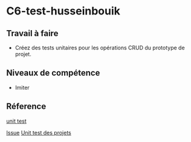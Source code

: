 # C6-test-husseinbouik

## Travail à faire

- Créez des tests unitaires pour les opérations CRUD du prototype de projet.

## Niveaux de compétence

- Imiter

## Réference
[unit test](https://laravel.com/docs/11.x/testing)
  

[Issue](https://github.com/labs-web/prototype/issues/191)
[Unit test des projets](https://github.com/labs-web/prototype/blob/develop/app/tests/Feature/Autorisation/ActionTest.php)